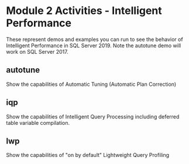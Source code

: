 # Module 2 Activities - Intelligent Performance

These represent demos and examples you can run to see the behavior of Intelligent Performance in SQL Server 2019. Note the autotune demo will work on SQL Server 2017.

## autotune

Show the capabilities of Automatic Tuning (Automatic Plan Correction)

## iqp

Show the capabilities of Intelligent Query Processing including deferred table variable compilation.

## lwp

Show the capabilities of "on by default" Lightweight Query Profiling